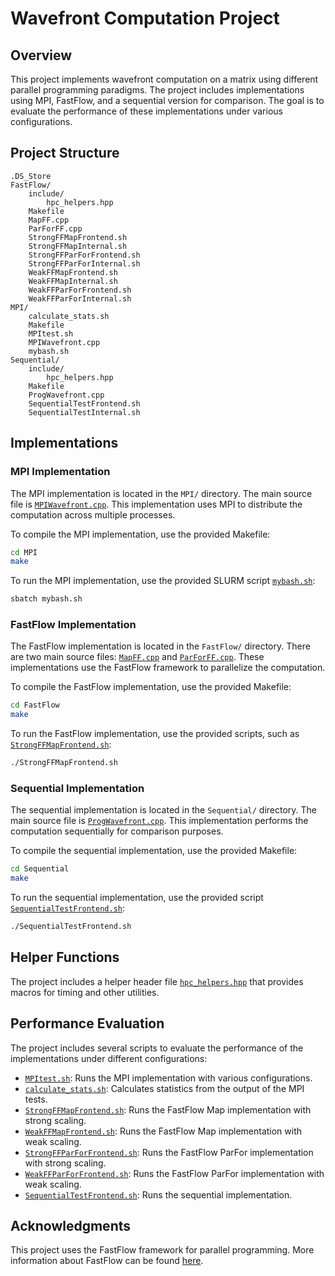 # Wavefront Computation Project

## Overview

This project implements wavefront computation on a matrix using different parallel programming paradigms. The project includes implementations using MPI, FastFlow, and a sequential version for comparison. The goal is to evaluate the performance of these implementations under various configurations.

## Project Structure

```
.DS_Store
FastFlow/
	include/
		hpc_helpers.hpp
	Makefile
	MapFF.cpp
	ParForFF.cpp
	StrongFFMapFrontend.sh
	StrongFFMapInternal.sh
	StrongFFParForFrontend.sh
	StrongFFParForInternal.sh
	WeakFFMapFrontend.sh
	WeakFFMapInternal.sh
	WeakFFParForFrontend.sh
	WeakFFParForInternal.sh
MPI/
	calculate_stats.sh
	Makefile
	MPItest.sh
	MPIWavefront.cpp
	mybash.sh
Sequential/
	include/
		hpc_helpers.hpp
	Makefile
	ProgWavefront.cpp
	SequentialTestFrontend.sh
	SequentialTestInternal.sh
```

## Implementations

### MPI Implementation

The MPI implementation is located in the `MPI/` directory. The main source file is [`MPIWavefront.cpp`](MPI/MPIWavefront.cpp). This implementation uses MPI to distribute the computation across multiple processes.

To compile the MPI implementation, use the provided Makefile:

```sh
cd MPI
make
```

To run the MPI implementation, use the provided SLURM script [`mybash.sh`](MPI/mybash.sh):

```sh
sbatch mybash.sh
```

### FastFlow Implementation

The FastFlow implementation is located in the `FastFlow/` directory. There are two main source files: [`MapFF.cpp`](FastFlow/MapFF.cpp) and [`ParForFF.cpp`](FastFlow/ParForFF.cpp). These implementations use the FastFlow framework to parallelize the computation.

To compile the FastFlow implementation, use the provided Makefile:

```sh
cd FastFlow
make
```

To run the FastFlow implementation, use the provided scripts, such as [`StrongFFMapFrontend.sh`](FastFlow/StrongFFMapFrontend.sh):

```sh
./StrongFFMapFrontend.sh
```

### Sequential Implementation

The sequential implementation is located in the `Sequential/` directory. The main source file is [`ProgWavefront.cpp`](Sequential/ProgWavefront.cpp). This implementation performs the computation sequentially for comparison purposes.

To compile the sequential implementation, use the provided Makefile:

```sh
cd Sequential
make
```

To run the sequential implementation, use the provided script [`SequentialTestFrontend.sh`](Sequential/SequentialTestFrontend.sh):

```sh
./SequentialTestFrontend.sh
```

## Helper Functions

The project includes a helper header file [`hpc_helpers.hpp`](Sequential/include/hpc_helpers.hpp) that provides macros for timing and other utilities.

## Performance Evaluation

The project includes several scripts to evaluate the performance of the implementations under different configurations:

- [`MPItest.sh`](MPI/MPItest.sh): Runs the MPI implementation with various configurations.
- [`calculate_stats.sh`](MPI/calculate_stats.sh): Calculates statistics from the output of the MPI tests.
- [`StrongFFMapFrontend.sh`](FastFlow/StrongFFMapFrontend.sh): Runs the FastFlow Map implementation with strong scaling.
- [`WeakFFMapFrontend.sh`](FastFlow/WeakFFMapFrontend.sh): Runs the FastFlow Map implementation with weak scaling.
- [`StrongFFParForFrontend.sh`](FastFlow/StrongFFParForFrontend.sh): Runs the FastFlow ParFor implementation with strong scaling.
- [`WeakFFParForFrontend.sh`](FastFlow/WeakFFParForFrontend.sh): Runs the FastFlow ParFor implementation with weak scaling.
- [`SequentialTestFrontend.sh`](Sequential/SequentialTestFrontend.sh): Runs the sequential implementation.

## Acknowledgments

This project uses the FastFlow framework for parallel programming. More information about FastFlow can be found [here](https://github.com/fastflow/fastflow).
